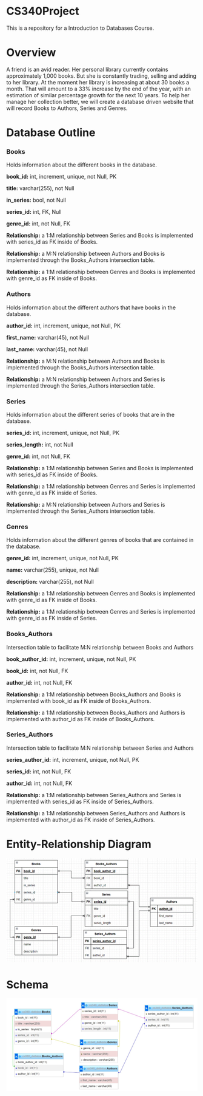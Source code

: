 # CS340Project
This is a repository for a Introduction to Databases Course. 

#  Overview

A friend is an avid reader. Her personal library currently contains approximately 1,000 books. But she is constantly trading, selling and adding to her library. At the moment her library is increasing at about 30 books a month. That will amount to a 33% increase by the end of the year, with an estimation of similar percentage growth for the next 10 years. To help her manage her collection better, we will create a database driven website that will record Books to Authors, Series and Genres.

#  Database Outline

###  Books

Holds information about the different books in the database.

**book_id:** int, increment, unique, not Null, PK

**title:** varchar(255), not Null

**in_series:** bool, not Null

**series_id:** int, FK, Null

**genre_id:** int, not Null, FK

**Relationship:** a 1:M relationship between Series and Books is implemented with series_id as FK inside of Books. 

**Relationship:** a M:N relationship between Authors and Books is implemented through the Books_Authors intersection table.

**Relationship:** a 1:M relationship between Genres and Books is implemented with genre_id as FK inside of Books. 


### Authors

Holds information about the different authors that have books in the database.

**author_id:** int, increment, unique, not Null, PK

**first_name:** varchar(45), not Null

**last_name:** varchar(45), not Null

**Relationship:** a M:N relationship between Authors and Books is implemented through the Books_Authors intersection table.

**Relationship:** a M:N relationship between Authors and Series is implemented through the Series_Authors intersection table.



### Series

Holds information about the different series of books that are in the database.

**series_id:** int, increment, unique, not Null, PK

**series_length:** int, not Null

**genre_id:** int, not Null, FK

**Relationship:** a 1:M relationship between Series and Books is implemented with series_id as FK inside of Books. 

**Relationship:** a 1:M relationship between Genres and Series is implemented with genre_id as FK inside of Series. 

**Relationship:** a M:N relationship between Authors and Series is implemented through the Series_Authors intersection table.



### Genres
Holds information about the different genres of books that are contained in the database.

**genre_id:** int, increment, unique, not Null, PK

**name:** varchar(255), unique, not Null

**description:** varchar(255), not Null

**Relationship:** a 1:M relationship between Genres and Books is implemented with genre_id as FK inside of Books. 

**Relationship:** a 1:M relationship between Genres and Series is implemented with genre_id as FK inside of Series. 



### Books_Authors
Intersection table to facilitate M:N relationship between Books and Authors

**book_author_id:** int, increment, unique, not Null, PK

**book_id:** int, not Null, FK

**author_id:** int, not Null, FK

**Relationship:** a 1:M relationship between Books_Authors and Books is implemented with book_id as FK inside of Books_Authors. 

**Relationship:** a 1:M relationship between Books_Authors and Authors is implemented with author_id as FK inside of Books_Authors. 



### Series_Authors
Intersection table to facilitate M:N relationship between Series and Authors

**series_author_id:** int, increment, unique, not Null, PK

**series_id:** int, not Null, FK

**author_id:** int, not Null, FK

**Relationship:** a 1:M relationship between Series_Authors and Series is implemented with series_id as FK inside of Series_Authors. 

**Relationship:** a 1:M relationship between Series_Authors and Authors is implemented with author_id as FK inside of Series_Authors. 


# Entity-Relationship Diagram

![EntityDiagram](./from_flip/public/images/erd.jpeg)

# Schema
![SchemaDiagram](./from_flip/public/images/schema.jpeg)